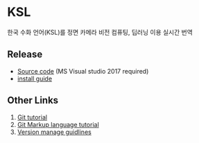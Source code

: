 # KSL

한국 수화 언어(KSL)를 정면 카메라 비전 컴퓨팅, 딥러닝 이용 실시간 번역

## Release

- [Source code](https://github.com/crack-love/KSL/releases) (MS Visual studio 2017 required)
- [install guide](https://github.com/crack-love/KSL/blob/master/dependency/README.md)

## Other Links

1. [Git tutorial](https://github.com/crack-love/KSL/blob/master/document/GitTutorial.md)
1. [Git Markup language tutorial](https://guides.github.com/features/mastering-markdown/) 
1. [Version manage guidlines](https://semver.org/lang/ko/)
